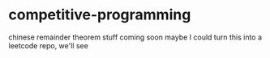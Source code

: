 # competitive-programming
chinese remainder theorem stuff coming soon
maybe I could turn this into a leetcode repo, we'll see
